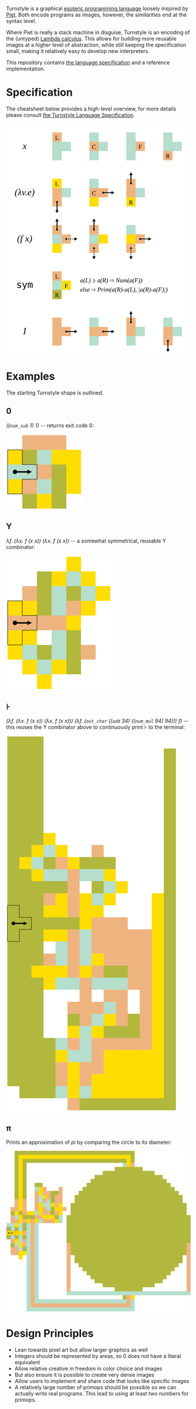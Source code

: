 Turnstyle is a graphical [esoteric programming language] loosely inspired by
[Piet].  Both encode programs as images, however, the similarities end at the
syntax level.

Where Piet is really a stack machine in disguise, Turnstyle is an encoding of
the (untyped) [Lambda calculus].  This allows for building more reusable images
at a higher level of abstraction, while still keeping the specification small,
making it relatively easy to develop new interpreters.

This repository contains [the language specification](spec/) and a reference
implementation.

# Specification

The cheatsheet below provides a high-level overview, for more details please
consult [the Turnstyle Language Specification](spec/).

![Cheatsheet](spec/cheatsheet.svg)

# Examples

The starting Turnstyle shape is outlined.

## 0

_((`num_sub` 1) 1)_ -- returns exit code 0:

[![](examples/minimal.svg)](examples/minimal.png)

## Y

_λf. (λx. f (x x)) (λx. f (x x))_ -- a somewhat symmetrical, reusable Y
combinator:

[![](examples/y.svg)](examples/y.png)

## ⊦

_(λf. (λx. f (x x)) (λx. f (x x))) (λf. (`out_char` ((`add` 34) ((`num_mul` 94) 94))) f)_
-- this reuses the Y combinator above to continuously print ⊦ to the terminal:

[![](examples/turnstyle.svg)](examples/turnstyle.png)

## π

Prints an approximation of _pi_ by comparing the circle to its diameter:

[![](examples/pi.svg)](examples/pi.png)

# Design Principles

 -  Lean towards pixel art but allow larger graphics as well
 -  Integers should be represented by areas, so 0 does not have a literal
    equivalent
 -  Allow relative creative in freedom in color choice and images
 -  But also ensure it is possible to create very dense images
 -  Allow users to implement and share code that looks like specific images
 -  A relatively large number of primops should be possible so we can
    actually write real programs.  This lead to using at least two numbers
    for primops.

[esoteric programming language]: https://en.wikipedia.org/wiki/Esoteric_programming_language
[Lambda calculus]: https://en.wikipedia.org/wiki/Lambda_calculus
[Piet]: https://www.dangermouse.net/esoteric/piet.html
